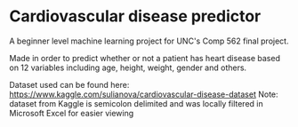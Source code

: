 # Cardiovascular disease predictor
A beginner level machine learning project for UNC's Comp 562 final project.

Made in order to predict whether or not a patient has heart disease based on 12 variables including age, height, weight, gender and others.

Dataset used can be found here: https://www.kaggle.com/sulianova/cardiovascular-disease-dataset
Note: dataset from Kaggle is semicolon delimited and was locally filtered in Microsoft Excel for easier viewing
